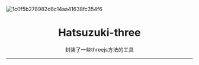 ![1c0f5b278982d8c14aa41638fc354f6](https://github.com/user-attachments/assets/17d6fed0-07c6-46a5-8a70-d821b8b96115)
<div align="center">
  <h1>Hatsuzuki-three</h1>
  <span>封装了一些threejs方法的工具</span>
</div>

---
